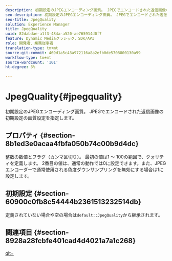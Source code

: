 ```yaml
---
description: 初期設定のJPEGエンコーディング画質。 JPEGでエンコードされた返信画像の初期設定の画質設定を指定します。
seo-description: 初期設定のJPEGエンコーディング画質。 JPEGでエンコードされた返信画像の初期設定の画質設定を指定します。
seo-title: JpegQuality
solution: Experience Manager
title: JpegQuality
uuid: 82dabdae-a1f3-484a-a520-ae765914d0f7
feature: Dynamic Mediaクラシック，SDK/API
role: 開発者、業務従事者
translation-type: tm+mt
source-git-commit: 469d1a5c43a972116a8a2efb0de5708800130a99
workflow-type: tm+mt
source-wordcount: '101'
ht-degree: 3%

---
```



# JpegQuality{#jpegquality}

初期設定のJPEGエンコーディング画質。 JPEGでエンコードされた返信画像の初期設定の画質設定を指定します。

## プロパティ {#section-8b1ed3e0acaa4fbfa050b74c00b9d4dc}

整数の数値とフラグ（カンマ区切り）。 最初の値は1 ～ 100の範囲で、クォリティを定義します。 2番目の値は、通常の動作では0に設定できます。また、JPEGエンコーダーで通常使用される色度ダウンサンプリングを無効にする場合は1に設定します。

## 初期設定 {#section-60900c0fb8c54444b2361513232514db}

定義されていない場合や空の場合は`default::JpegQuality`から継承されます。

## 関連項目 {#section-8928a28fcbfe401cad4d4021a7a1c268}

[qlt=](../../../../../ir-api/http-protocol/image-rendering-api-ref/c-ir-http-protocol-ref/c-ir-http-protocol-command-reference/r-ir-qlt.md#reference-27b91c226eb241d0a14a29af3b3afdbd)
